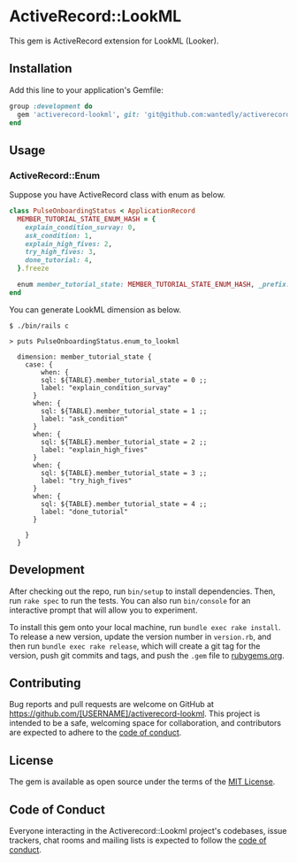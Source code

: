 # ActiveRecord::LookML

This gem is ActiveRecord extension for LookML (Looker).



## Installation

Add this line to your application's Gemfile:

```ruby
group :development do
  gem 'activerecord-lookml', git: 'git@github.com:wantedly/activerecord-looker.git'
end
```

## Usage

### ActiveRecord::Enum

Suppose you have ActiveRecord class with enum as below.

```ruby
class PulseOnboardingStatus < ApplicationRecord
  MEMBER_TUTORIAL_STATE_ENUM_HASH = {
    explain_condition_survay: 0,
    ask_condition: 1,
    explain_high_fives: 2,
    try_high_fives: 3,
    done_tutorial: 4,
  }.freeze

  enum member_tutorial_state: MEMBER_TUTORIAL_STATE_ENUM_HASH, _prefix: true
end
```

You can generate LookML dimension as below.

```
$ ./bin/rails c

> puts PulseOnboardingStatus.enum_to_lookml

  dimension: member_tutorial_state {
    case: {
        when: {
        sql: ${TABLE}.member_tutorial_state = 0 ;;
        label: "explain_condition_survay"
      }
      when: {
        sql: ${TABLE}.member_tutorial_state = 1 ;;
        label: "ask_condition"
      }
      when: {
        sql: ${TABLE}.member_tutorial_state = 2 ;;
        label: "explain_high_fives"
      }
      when: {
        sql: ${TABLE}.member_tutorial_state = 3 ;;
        label: "try_high_fives"
      }
      when: {
        sql: ${TABLE}.member_tutorial_state = 4 ;;
        label: "done_tutorial"
      }

    }
  }
```

## Development

After checking out the repo, run `bin/setup` to install dependencies. Then, run `rake spec` to run the tests. You can also run `bin/console` for an interactive prompt that will allow you to experiment.

To install this gem onto your local machine, run `bundle exec rake install`. To release a new version, update the version number in `version.rb`, and then run `bundle exec rake release`, which will create a git tag for the version, push git commits and tags, and push the `.gem` file to [rubygems.org](https://rubygems.org).

## Contributing

Bug reports and pull requests are welcome on GitHub at https://github.com/[USERNAME]/activerecord-lookml. This project is intended to be a safe, welcoming space for collaboration, and contributors are expected to adhere to the [code of conduct](https://github.com/[USERNAME]/activerecord-lookml/blob/master/CODE_OF_CONDUCT.md).


## License

The gem is available as open source under the terms of the [MIT License](https://opensource.org/licenses/MIT).

## Code of Conduct

Everyone interacting in the Activerecord::Lookml project's codebases, issue trackers, chat rooms and mailing lists is expected to follow the [code of conduct](https://github.com/[USERNAME]/activerecord-lookml/blob/master/CODE_OF_CONDUCT.md).
